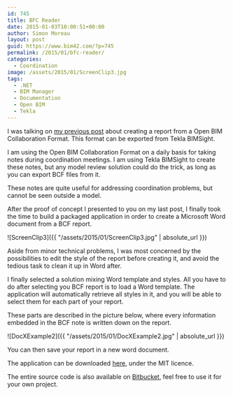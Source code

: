 ```yaml
---
id: 745
title: BFC Reader
date: 2015-01-03T10:00:51+00:00
author: Simon Moreau
layout: post
guid: https://www.bim42.com/?p=745
permalink: /2015/01/bfc-reader/
categories:
  - Coordination
image: /assets/2015/01/ScreenClip3.jpg
tags:
  - .NET
  - BIM Manager
  - Documentation
  - Open BIM
  - Tekla
---
```

I was talking on [my previous post](https://www.bim42.com/2014/12/creating-a-report-from-a-bcf-file/) about creating a report from a Open BIM Collaboration Format. This format can be exported from Tekla BIMSight.

I am using the Open BIM Collaboration Format on a daily basis for taking notes during coordination meetings. I am using Tekla BIMSight to create these notes, but any model review solution could do the trick, as long as you can export BCF files from it.

These notes are quite useful for addressing coordination problems, but cannot be seen outside a model.

After the proof of concept I presented to you on my last post, I finally took the time to build a packaged application in order to create a Microsoft Word document from a BCF report.

![ScreenClip3]({{ "/assets/2015/01/ScreenClip3.jpg" | absolute_url }})

Aside from minor technical problems, I was most concerned by the possibilities to edit the style of the report before creating it, and avoid the tedious task to clean it up in Word after.

I finally selected a solution mixing Word template and styles. All you have to do after selecting you BCF report is to load a Word template. The application will automatically retrieve all styles in it, and you will be able to select them for each part of your report.

These parts are described in the picture below, where every information embedded in the BCF note is written down on the report.

![DocXExample2]({{ "/assets/2015/01/DocXExample2.jpg" | absolute_url }})

You can then save your report in a new word document.

The application can be downloaded [here](https://bitbucket.org/simonmoreau/bcfreader/downloads/BCFReader.exe), under the MIT licence.

The entire source code is also available on [Bitbucket](https://bitbucket.org/simonmoreau/bcfreader), feel free to use it for your own project.